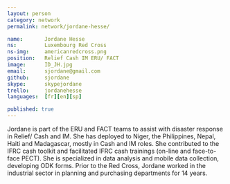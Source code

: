 ```yaml
---
layout: person
category: network
permalink: network/jordane-hesse/

name:       Jordane Hesse
ns:         Luxembourg Red Cross
ns-img:     americanredcross.png
position:   Relief Cash IM ERU/ FACT
image:      ID_JH.jpg
email:      sjordane@gmail.com
github:     sjordane
skype:      skypejordane
trello:     jordanehesse
languages:  [fr][en][sp]

published: true
---
```


Jordane is part of the ERU and FACT teams to assist with disaster response in Relief/ Cash and IM. She has deployed to Niger, the Philippines, Nepal, Haiti and Madagascar, mostly in Cash and IM roles. She contributed to the IFRC cash toolkit and facilitated IFRC cash trainings (on-line and face-to-face PECT). She is specialized in data analysis and mobile data collection, developing ODK forms. Prior to the Red Cross, Jordane worked in the industrial sector in planning and purchasing departments for 14 years.
